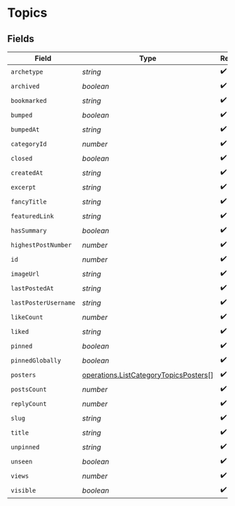 # Topics


## Fields

| Field                                                                                                 | Type                                                                                                  | Required                                                                                              | Description                                                                                           |
| ----------------------------------------------------------------------------------------------------- | ----------------------------------------------------------------------------------------------------- | ----------------------------------------------------------------------------------------------------- | ----------------------------------------------------------------------------------------------------- |
| `archetype`                                                                                           | *string*                                                                                              | :heavy_check_mark:                                                                                    | N/A                                                                                                   |
| `archived`                                                                                            | *boolean*                                                                                             | :heavy_check_mark:                                                                                    | N/A                                                                                                   |
| `bookmarked`                                                                                          | *string*                                                                                              | :heavy_check_mark:                                                                                    | N/A                                                                                                   |
| `bumped`                                                                                              | *boolean*                                                                                             | :heavy_check_mark:                                                                                    | N/A                                                                                                   |
| `bumpedAt`                                                                                            | *string*                                                                                              | :heavy_check_mark:                                                                                    | N/A                                                                                                   |
| `categoryId`                                                                                          | *number*                                                                                              | :heavy_check_mark:                                                                                    | N/A                                                                                                   |
| `closed`                                                                                              | *boolean*                                                                                             | :heavy_check_mark:                                                                                    | N/A                                                                                                   |
| `createdAt`                                                                                           | *string*                                                                                              | :heavy_check_mark:                                                                                    | N/A                                                                                                   |
| `excerpt`                                                                                             | *string*                                                                                              | :heavy_check_mark:                                                                                    | N/A                                                                                                   |
| `fancyTitle`                                                                                          | *string*                                                                                              | :heavy_check_mark:                                                                                    | N/A                                                                                                   |
| `featuredLink`                                                                                        | *string*                                                                                              | :heavy_check_mark:                                                                                    | N/A                                                                                                   |
| `hasSummary`                                                                                          | *boolean*                                                                                             | :heavy_check_mark:                                                                                    | N/A                                                                                                   |
| `highestPostNumber`                                                                                   | *number*                                                                                              | :heavy_check_mark:                                                                                    | N/A                                                                                                   |
| `id`                                                                                                  | *number*                                                                                              | :heavy_check_mark:                                                                                    | N/A                                                                                                   |
| `imageUrl`                                                                                            | *string*                                                                                              | :heavy_check_mark:                                                                                    | N/A                                                                                                   |
| `lastPostedAt`                                                                                        | *string*                                                                                              | :heavy_check_mark:                                                                                    | N/A                                                                                                   |
| `lastPosterUsername`                                                                                  | *string*                                                                                              | :heavy_check_mark:                                                                                    | N/A                                                                                                   |
| `likeCount`                                                                                           | *number*                                                                                              | :heavy_check_mark:                                                                                    | N/A                                                                                                   |
| `liked`                                                                                               | *string*                                                                                              | :heavy_check_mark:                                                                                    | N/A                                                                                                   |
| `pinned`                                                                                              | *boolean*                                                                                             | :heavy_check_mark:                                                                                    | N/A                                                                                                   |
| `pinnedGlobally`                                                                                      | *boolean*                                                                                             | :heavy_check_mark:                                                                                    | N/A                                                                                                   |
| `posters`                                                                                             | [operations.ListCategoryTopicsPosters](../../../sdk/models/operations/listcategorytopicsposters.md)[] | :heavy_check_mark:                                                                                    | N/A                                                                                                   |
| `postsCount`                                                                                          | *number*                                                                                              | :heavy_check_mark:                                                                                    | N/A                                                                                                   |
| `replyCount`                                                                                          | *number*                                                                                              | :heavy_check_mark:                                                                                    | N/A                                                                                                   |
| `slug`                                                                                                | *string*                                                                                              | :heavy_check_mark:                                                                                    | N/A                                                                                                   |
| `title`                                                                                               | *string*                                                                                              | :heavy_check_mark:                                                                                    | N/A                                                                                                   |
| `unpinned`                                                                                            | *string*                                                                                              | :heavy_check_mark:                                                                                    | N/A                                                                                                   |
| `unseen`                                                                                              | *boolean*                                                                                             | :heavy_check_mark:                                                                                    | N/A                                                                                                   |
| `views`                                                                                               | *number*                                                                                              | :heavy_check_mark:                                                                                    | N/A                                                                                                   |
| `visible`                                                                                             | *boolean*                                                                                             | :heavy_check_mark:                                                                                    | N/A                                                                                                   |